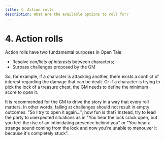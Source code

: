 ```yaml
---
title: 4. Action rolls
description: What are the available options to roll for?
---
```


# 4. Action rolls

Action rolls have two fundamental purposes in Open Tale:

* Resolve *conflicts of interests* between characters;
* Surpass challenges proposed by the GM.

So, for example, if a character is attacking another, there exists a conflict of
interest regarding the damage that can be dealt. Or if a character is trying to
pick the lock of a treasure chest, the GM needs to define the minimum score to
open it.

It is recommended for the GM to drive the story in a way that every roll
matters. In other words, failing at challenges should not result in empty
outcomes. "So I try to open it again...", how fun is that? Instead, try to lead
the party to unexpected situations as in "You hear the lock crack open, but you
feel the rise of an intimidating presence behind you" or "You hear a strange
sound coming from the lock and now you're unable to manouver it because it's
completely stuck".
